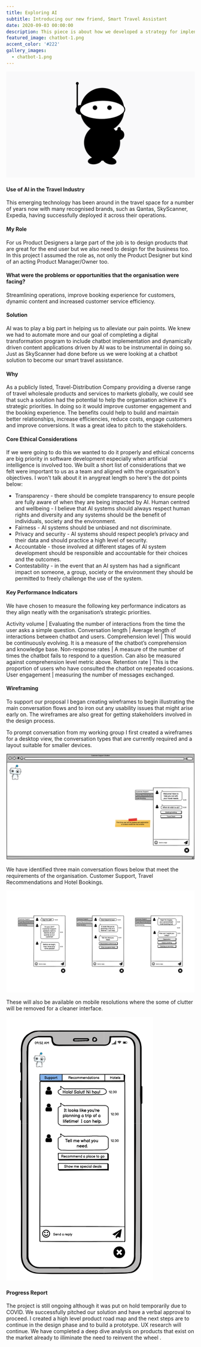 ```yaml
---
title: Exploring AI
subtitle: Introducing our new friend, Smart Travel Assistant
date: 2020-09-03 00:00:00
description: This piece is about how we developed a strategy for implenting an AI/ML solution to align with the organisation's strategic priorities and to solve immediate problems.
featured_image: chatbot-1.png
accent_color: '#222'
gallery_images:
  - chatbot-1.png
---
```


![Exploring AI](../images/projects/chatbot-1.png)

#### Use of AI in the Travel Industry

This emerging technology has been around in the travel space for a number of years now with many recognised brands, such as Qantas, SkyScanner, Expedia, having successfully deployed it across their operations.

#### My Role

For us Product Designers a large part of the job is to design products that are great for the end user but we also need to design for the business too.  In this project I assumed the role as, not only the Product Designer but kind of an acting Product Manager/Owner too.

#### What were the problems or opportunities that the organisation were facing?
Streamlining operations, improve booking experience for customers, dynamic content and increased customer service efficiency.

#### Solution
AI was to play a big part in helping us to alleviate our pain points. We knew we had to automate more and our goal of completing a digital transformation program to include chatbot implementation and dynamically driven content applications driven by AI was to be instrumental in doing so.  Just as SkyScanner had done before us we were looking at a chatbot solution to become our smart travel assistance. 

#### Why
As a publicly listed, Travel-Distribution Company providing a diverse range of travel wholesale products and services to markets globally, we could see that such a solution had the potential to help the organisation achieve it's strategic priorities.  In doing so it would improve customer engagement and the booking experience.  The benefits could help to build and maintain better relationships, increase efficiencies, reduce costs, engage customers and improve conversions.  It was a great idea to pitch to the stakeholders.

#### Core Ethical Considerations
If we were going to do this we wanted to do it properly and ethical concerns are big priority in software development especially when artificial intelligence is involved too.  We built a short list of considerations that we felt were important to us as a team and aligned with the organisation's objectives.  I won't talk about it in anygreat length so here's the dot points below:

* Transparency - there should be complete transparency to ensure people are fully aware of when they are being impacted by AI.
Human centred and wellbeing - I believe that AI systems should always respect human rights and diversity and any systems should be the benefit of individuals, society and the environment.
* Fairness - AI systems should be unbiased and not discriminate.
* Privacy and security - AI systems should respect people’s privacy and their data and should
practice a high level of security.
* Accountable - those involved at different stages of AI system development should be responsible and accountable for their choices and the outcomes.
* Contestability - in the event that an AI system has had a significant impact on someone, a group, society or the environment they should be permitted to freely challenge the use of the system.

#### Key Performance Indicators
We have chosen to measure the following key performance indicators as they align neatly with the organisation’s strategic priorities.

Activity volume | Evaluating the number of interactions from the time the user asks a simple question. 
Conversation length | Average length of interactions between chatbot and users.
Comprehension level | This would be continuously evolving. It is a measure of the chatbot’s comprehension and knowledge base.
Non-response rates | A measure of the number of times the chatbot fails to respond to a question. Can also be measured against comprehension level metric above.
Retention rate | This is the proportion of users who have consulted the chatbot on repeated occasions.
User engagement | measuring the number of messages exchanged.

#### Wireframing 
To support our proposal I began creating wireframes to begin illustrating the main conversation flows and to iron out any usability issues that might arise early on.  The wireframes are also great for getting stakeholders involved in the design process.

To prompt conversation from my working group I first created a wireframes for a desktop view, the conversation types that are currently required and a layout suitable for smaller devices.

![Travel assistant desktop resolution](../images/projects/chatbot-wireframe-desktop.png)

We have identified three main conversation flows below that meet the requirements of the organisation.  Customer Support, Travel Recommendations and Hotel Bookings.  

![Chatbot conversation types](../images/projects/chatbot-wireframe-conversation-types.png)

These will also be available on mobile resolutions where the some of clutter will be removed for a cleaner interface.

![Chatbot mobile](../images/projects/chatbot-wireframe-mobile.png)

#### Progress Report
The project is still ongoing although it was put on hold temporarily due to COVID.  We successfully pitched our solution and have a verbal approval to proceed.  I created a high level product road map and the next steps are to continue in the design phase and to build a prototype.  UX research will continue.  We have completed a deep dive analysis on products that exist on the market already to illiminate the need to reinvent the wheel   .